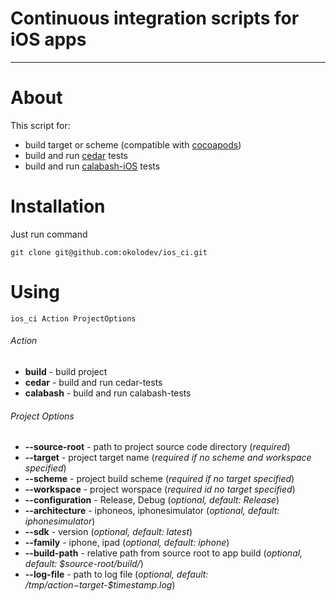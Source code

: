 Continuous integration scripts for iOS apps
============
---
# About
This script for:

* build target or scheme (compatible with [cocoapods](https://github.com/CocoaPods/CocoaPods))
* build and run [cedar](https://github.com/pivotal/cedar) tests
* build and run [calabash-iOS](https://github.com/calabash/calabash-ios) tests

# Installation
Just run command

`git clone git@github.com:okolodev/ios_ci.git`

# Using

`ios_ci Action ProjectOptions`

###### Action

*  **build** - build project
*  **cedar** - build and run cedar-tests
*  **calabash** - build and run calabash-tests

###### Project Options

*  **--source-root** - path to project source code directory (*required*)
*  **--target** - project target name (*required if no scheme and workspace specified*)
*  **--scheme** - project build scheme (*required if no target specified*)
*  **--workspace** - project worspace (*required id no target specified*)
*  **--configuration** - Release, Debug (*optional, default: Release*)
*  **--architecture** - iphoneos, iphonesimulator (*optional, default: iphonesimulator*)
*  **--sdk** - version (*optional, default: latest*)
*  **--family** - iphone, ipad (*optional, default: iphone*)
*  **--build-path** - relative path from source root to app build (*optional, default: $source-root/build/*)
*  **--log-file** - path to log file (*optional, default: /tmp/$action-$target-$timestamp.log*)
